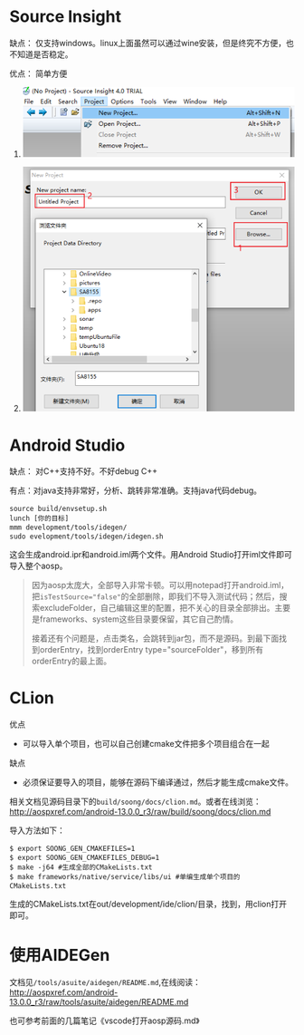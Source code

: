 # Source Insight

缺点： 仅支持windows。linux上面虽然可以通过wine安装，但是终究不方便，也不知道是否稳定。

优点： 简单方便

1. ![image-20230215181449509](_img/image-20230215181449509.png)

2. ![image-20230215181610465](_img/image-20230215181610465.png)

# Android Studio

缺点： 对C++支持不好。不好debug C++

有点：对java支持非常好，分析、跳转非常准确。支持java代码debug。

```shell
source build/envsetup.sh
lunch [你的目标]
mmm development/tools/idegen/
sudo evelopment/tools/idegen/idegen.sh
```

这会生成android.ipr和android.iml两个文件。用Android Studio打开iml文件即可导入整个aosp。

> 因为aosp太庞大，全部导入非常卡顿。可以用notepad打开android.iml，把`isTestSource="false"`的全部删除，即我们不导入测试代码；然后，搜索excludeFolder，自己编辑这里的配置，把不关心的目录全部排出。主要是frameworks、system这些目录要保留，其它自己酌情。
>
> 接着还有个问题是，点击类名，会跳转到jar包，而不是源码。到最下面找到orderEntry，找到orderEntry type="sourceFolder"，移到所有orderEntry的最上面。

# CLion

优点

* 可以导入单个项目，也可以自己创建cmake文件把多个项目组合在一起

缺点

* 必须保证要导入的项目，能够在源码下编译通过，然后才能生成cmake文件。

相关文档见源码目录下的`build/soong/docs/clion.md`。或者在线浏览：http://aospxref.com/android-13.0.0_r3/raw/build/soong/docs/clion.md

导入方法如下：

```shell
$ export SOONG_GEN_CMAKEFILES=1
$ export SOONG_GEN_CMAKEFILES_DEBUG=1
$ make -j64 #生成全部的CMakeLists.txt
$ make frameworks/native/service/libs/ui #单编生成单个项目的CMakeLists.txt

```

生成的CMakeLists.txt在out/development/ide/clion/目录，找到，用clion打开即可。

# 使用AIDEGen

文档见`/tools/asuite/aidegen/README.md`,在线阅读：http://aospxref.com/android-13.0.0_r3/raw/tools/asuite/aidegen/README.md

也可参考前面的几篇笔记《vscode打开aosp源码.md》
